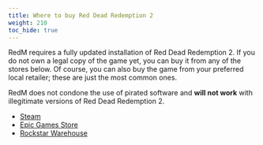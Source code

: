 ```yaml
---
title: Where to buy Red Dead Redemption 2
weight: 210
toc_hide: true
---
```


RedM requires a fully updated installation of Red Dead Redemption 2. If you do not own a legal copy of the game yet, you can buy it from any of the stores below. Of course, you can also buy the game from your preferred local retailer; these are just the most common ones.

RedM does not condone the use of pirated software and **will not work** with illegitimate versions of Red Dead Redemption 2.

- [Steam](https://store.steampowered.com/app/1174180/Red_Dead_Redemption_2/)
- [Epic Games Store](https://store.epicgames.com/en-US/p/red-dead-redemption-2)
- [Rockstar Warehouse](https://store.rockstargames.com/game/buy-red-dead-redemption-2#compare-editions)
